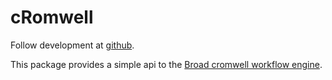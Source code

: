 # cRomwell

Follow development at [github](https://github.com/seandavi/cRomwell).

This package provides a simple api to the [Broad cromwell workflow engine](https://github.com/broadinstitute/cromwell).
